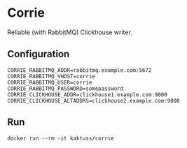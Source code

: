 # Corrie

Reliable (with RabbitMQ) Clickhouse writer.

## Configuration

```
CORRIE_RABBITMQ_ADDR=rabbitmq.example.com:5672
CORRIE_RABBITMQ_VHOST=corrie
CORRIE_RABBITMQ_USER=corrie
CORRIE_RABBITMQ_PASSWORD=somepassword
CORRIE_CLICKHOUSE_ADDR=clickhouse1.example.com:9000
CORRIE_CLICKHOUSE_ALTADDRS=clickhouse2.example.com:9000
```

## Run

```
docker run --rm -it kaktuss/corrie
```
